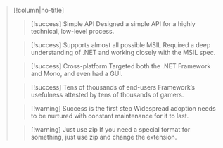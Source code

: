 > [!column|no-title]
> > [!success] Simple API
> > Designed a simple API for a highly technical, low-level process.
> 
> > [!success] Supports almost all possible MSIL
> > Required a deep understanding of .NET and working closely with the MSIL spec.
> 
> > [!success] Cross-platform
> > Targeted both the .NET Framework and Mono, and even had a GUI.
> 
> > [!success] Tens of thousands of end-users
> > Framework’s usefulness attested by tens of thousands of gamers.
> 
> > [!warning] Success is the first step
> > Widespread adoption needs to be nurtured with constant maintenance for it to last.
> 
> > [!warning] Just use zip
> > If you need a special format for something, just use zip and change the extension.



